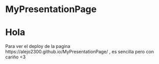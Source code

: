 # MyPresentationPage
<h1>Hola</h1>
Para ver el deploy de la pagina https://alejo2300.github.io/MyPresentationPage/ , es sencilla pero con cariño <3
